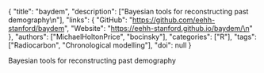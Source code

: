 {
  "title": "baydem",
  "description": ["Bayesian tools for reconstructing past demography\n"],
  "links": {
    "GitHub": "https://github.com/eehh-stanford/baydem",
    "Website": "https://eehh-stanford.github.io/baydem/\n"
  },
  "authors": ["MichaelHoltonPrice", "bocinsky"],
  "categories": ["R"],
  "tags": ["Radiocarbon", "Chronological modelling"],
  "doi": null
}

<!-- Generated by csv2md.R – do not edit by hand -->

Bayesian tools for reconstructing past demography
